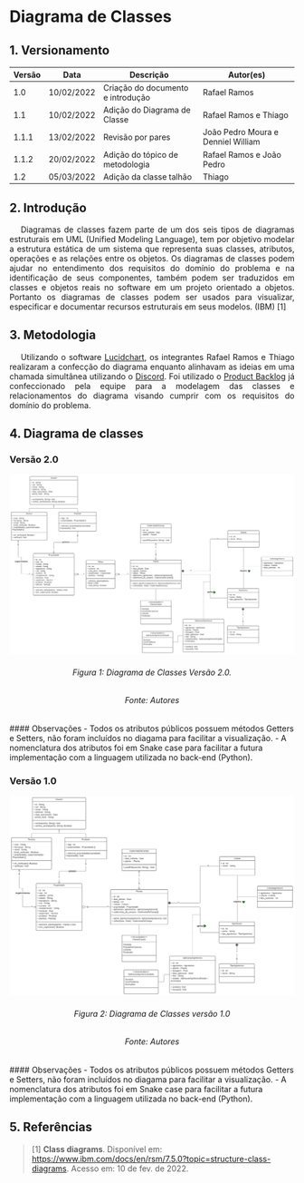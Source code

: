 # Diagrama de Classes

## 1. Versionamento

| Versão | Data       | Descrição                         | Autor(es)                          |
| ------ | ---------- | --------------------------------- | ---------------------------------- |
| 1.0    | 10/02/2022 | Criação do documento e introdução | Rafael Ramos                       |
| 1.1    | 10/02/2022 | Adição do Diagrama de Classe      | Rafael Ramos e Thiago              |
| 1.1.1  | 13/02/2022 | Revisão por pares                 | João Pedro Moura e Denniel William |
| 1.1.2  | 20/02/2022 | Adição do tópico de metodologia   | Rafael Ramos e João Pedro          |
| 1.2    | 05/03/2022 | Adição da classe talhão           | Thiago     |

## 2. Introdução

<p align="justify" style="text-indent: 20px">Diagramas de classes fazem parte de um dos seis tipos de diagramas estruturais em UML (Unified Modeling Language), tem por objetivo modelar a estrutura estática de um sistema que representa suas classes, atributos, operações e as relações entre os objetos. Os diagramas de classes podem ajudar no entendimento dos requisitos do domínio do problema e na identificação de seus componentes, também podem ser traduzidos em classes e objetos reais no software em um projeto orientado a objetos. Portanto os diagramas de classes podem ser usados para visualizar, especificar e documentar recursos estruturais em seus modelos. (IBM) [1]</p>

## 3. Metodologia

<p align="justify" style="text-indent: 20px">Utilizando o software <a href="https://www.lucidchart.com/pages/">Lucidchart</a>, os integrantes Rafael Ramos e Thiago realizaram a confecção do diagrama enquanto alinhavam as ideias em uma chamada simultânea utilizando o <a href="https://discord.com/app">Discord</a>. Foi utilizado o <a href="../../agil/product_backlog">Product Backlog</a> já confeccionado pela equipe para a modelagem das classes e relacionamentos do diagrama visando cumprir com os requisitos do domínio do problema.</p>

## 4. Diagrama de classes

### Versão 2.0

<img src="../../../assets/modelagem/estatica/diagramaClasseV2.svg" class="zoom"/>
<h6 align = "center">Figura 1: Diagrama de Classes Versão 2.0.</h6>
<h6 align = "center">Fonte: Autores</h6>
#### Observações
- Todos os atributos públicos possuem métodos Getters e Setters, não foram incluídos no diagama para facilitar a visualização.
- A nomenclatura dos atributos foi em Snake case para facilitar a futura implementação com a linguagem utilizada no back-end (Python).

### Versão 1.0

<img src="../../../assets/modelagem/diagrama_classes.svg" class="zoom"/>
<h6 align = "center">Figura 2: Diagrama de Classes versão 1.0</h6>
<h6 align = "center">Fonte: Autores</h6>
#### Observações
- Todos os atributos públicos possuem métodos Getters e Setters, não foram incluídos no diagama para facilitar a visualização.
- A nomenclatura dos atributos foi em Snake case para facilitar a futura implementação com a linguagem utilizada no back-end (Python).

## 5. Referências

> [1] **Class diagrams**. Disponível em: <a href="https://www.ibm.com/docs/en/rsm/7.5.0?topic=structure-class-diagrams" target="_blanck">https://www.ibm.com/docs/en/rsm/7.5.0?topic=structure-class-diagrams</a>. Acesso em: 10 de fev. de 2022.
